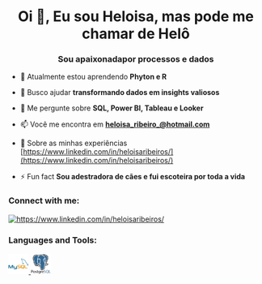 <h1 align="center">Oi 👋, Eu sou Heloisa, mas pode me chamar de Helô</h1>
<h3 align="center">Sou apaixonadapor processos e dados</h3>

- 🌱 Atualmente estou aprendendo **Phyton e R**

- 🤝 Busco ajudar **transformando dados em insights valiosos**

- 💬 Me pergunte sobre **SQL, Power BI, Tableau e Looker**

- 📫 Você me encontra em **heloisa_ribeiro_@hotmail.com**

- 📄 Sobre as minhas experiências [https://www.linkedin.com/in/heloisaribeiros/](https://www.linkedin.com/in/heloisaribeiros/)

- ⚡ Fun fact **Sou adestradora de cães e fui escoteira por toda a vida**

<h3 align="left">Connect with me:</h3>
<p align="left">
<a href="https://linkedin.com/in/https://www.linkedin.com/in/heloisaribeiros/" target="blank"><img align="center" src="https://raw.githubusercontent.com/rahuldkjain/github-profile-readme-generator/master/src/images/icons/Social/linked-in-alt.svg" alt="https://www.linkedin.com/in/heloisaribeiros/" height="30" width="40" /></a>
</p>

<h3 align="left">Languages and Tools:</h3>
<p align="left"> <a href="https://www.mysql.com/" target="_blank" rel="noreferrer"> <img src="https://raw.githubusercontent.com/devicons/devicon/master/icons/mysql/mysql-original-wordmark.svg" alt="mysql" width="40" height="40"/> </a> <a href="https://www.postgresql.org" target="_blank" rel="noreferrer"> <img src="https://raw.githubusercontent.com/devicons/devicon/master/icons/postgresql/postgresql-original-wordmark.svg" alt="postgresql" width="40" height="40"/> </a> </p>








<!---
- 👋 Hi, I’m @datahelotis
- 👀 I’m interested in ...
- 🌱 I’m currently learning ...
- 💞️ I’m looking to collaborate on ...
- 📫 How to reach me ...
- 😄 Pronouns: ...
- ⚡ Fun fact: ...


datahelotis/datahelotis is a ✨ special ✨ repository because its `README.md` (this file) appears on your GitHub profile.
You can click the Preview link to take a look at your changes.
--->
